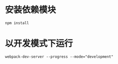 # 安装依赖模块

```
npm install
```


# 以开发模式下运行

```
webpack-dev-server --progress --mode="development"
```


